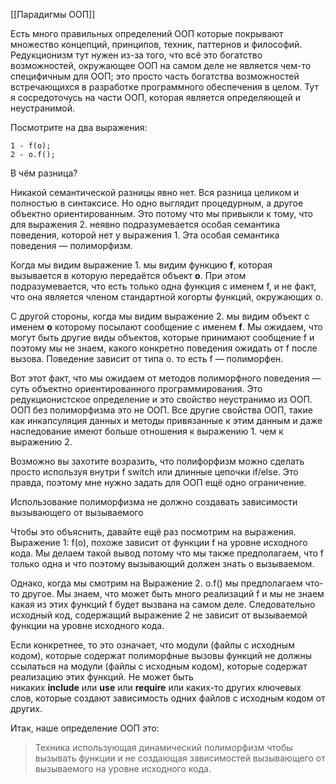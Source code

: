 [[Парадигмы ООП]]

 Есть много правильных определений ООП которые покрывают множество концепций, принципов, техник, паттернов и философий. Редукционизм тут нужен из-за того, что всё это богатство возможностей, окружающее ООП на самом деле не является чем-то специфичным для ООП; это просто часть богатства возможностей встречающихся в разработке программного обеспечения в целом. Тут я сосредоточусь на части ООП, которая является определяющей и неустранимой.

Посмотрите на два выражения:

```
1 - f(o);
2 - o.f();
```


В чём разница?

Никакой семантической разницы явно нет. Вся разница целиком и полностью в синтаксисе. Но одно выглядит процедурным, а другое объектно ориентированным. Это потому что мы привыкли к тому, что для выражения 2. неявно подразумевается особая семантика поведения, которой нет у выражения 1. Эта особая семантика поведения — полиморфизм.  

Когда мы видим выражение 1. мы видим функцию **f**, которая вызывается в которую передаётся объект **o**. При этом подразумевается, что есть только одна функция с именем f, и не факт, что она является членом стандартной когорты функций, окружающих o.

С другой стороны, когда мы видим выражение 2. мы видим объект с именем **o** которому посылают сообщение с именем **f**. Мы ожидаем, что могут быть другие виды объектов, которые принимают сообщение f и поэтому мы не знаем, какого конкретно поведения ожидать от f после вызова. Поведение зависит от типа o. то есть f — полиморфен.

Вот этот факт, что мы ожидаем от методов полиморфного поведения — суть объектно ориентированного программирования. Это редукционистское определение и это свойство неустранимо из ООП. ООП без полиморфизма это не ООП. Все другие свойства ООП, такие как инкапсуляция данных и методы привязанные к этим данным и даже наследование имеют больше отношения к выражению 1. чем к выражению 2.

Возможно вы захотите возразить, что полифорфизм можно сделать просто используя внутри f switch или длинные цепочки if/else. Это правда, поэтому мне нужно задать для ООП ещё одно ограничение.  

Использование полиморфизма не должно создавать зависимости вызывающего от вызываемого

Чтобы это объяснить, давайте ещё раз посмотрим на выражения. Выражение 1: f(o), похоже зависит от функции f на уровне исходного кода. Мы делаем такой вывод потому что мы также предполагаем, что f только одна и что поэтому вызывающий должен знать о вызываемом.

Однако, когда мы смотрим на Выражение 2. o.f() мы предполагаем что-то другое. Мы знаем, что может быть много реализаций f и мы не знаем какая из этих функций f будет вызвана на самом деле. Следовательно исходный код, содержащий выражение 2 не зависит от вызываемой функции на уровне исходного кода.

Если конкретнее, то это означает, что модули (файлы с исходным кодом), которые содержат полиморфные вызовы функций не должны ссылаться на модули (файлы с исходным кодом), которые содержат реализацию этих функций. Не может быть никаких **include** или **use** или **require** или каких-то других ключевых слов, которые создают зависимость одних файлов с исходным кодом от других.

Итак, наше определение ООП это:

> Техника использующая динамический полиморфизм чтобы вызывать функции и не создающая зависимостей вызывающего  от вызываемого на уровне исходного кода.
